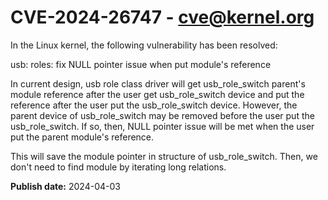 # CVE-2024-26747 - cve@kernel.org

In the Linux kernel, the following vulnerability has been resolved:

usb: roles: fix NULL pointer issue when put module's reference

In current design, usb role class driver will get usb_role_switch parent's
module reference after the user get usb_role_switch device and put the
reference after the user put the usb_role_switch device. However, the
parent device of usb_role_switch may be removed before the user put the
usb_role_switch. If so, then, NULL pointer issue will be met when the user
put the parent module's reference.

This will save the module pointer in structure of usb_role_switch. Then,
we don't need to find module by iterating long relations.

**Publish date:** 2024-04-03
